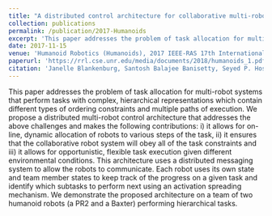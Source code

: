 ```yaml
---
title: "A distributed control architecture for collaborative multi-robot task allocation"
collection: publications
permalink: /publication/2017-Humanoids
excerpt: 'This paper addresses the problem of task allocation for multi-robot systems that perform tasks with complex, hierarchical representations which contain different types of ordering constraints and multiple paths of execution.'
date: 2017-11-15
venue: 'Humanoid Robotics (Humanoids), 2017 IEEE-RAS 17th International Conference on'
paperurl: 'https://rrl.cse.unr.edu/media/documents/2018/humanoids_1.pdf'
citation: 'Janelle Blankenburg, Santosh Balajee Banisetty, Seyed P. Hoseini, Luke Fraser, David Feil-Seifer, Monica Nicolescu, and Mircea Nicolescu. &quot;A Distributed Control Architecture for Collaborative Multi-Robot Task Allocation.&quot; In <i>International Conference on Humanoid Robots</i>, Birmingham, UK, Nov 2017. doi: 10.1109/HUMANOIDS.2017.8246931.'
---
```

This paper addresses the problem of task allocation for multi-robot systems that perform tasks with complex, hierarchical representations which contain different types of ordering constraints and multiple paths of execution. We propose a distributed multi-robot control architecture that addresses the above challenges and makes the following contributions: i) it allows for on-line, dynamic allocation of robots to various steps of the task, ii) it ensures that the collaborative robot system will obey all of the task constraints and iii) it allows for opportunistic, flexible task execution given different environmental conditions. This architecture uses a distributed messaging system to allow the robots to communicate. Each robot uses its own state and team member states to keep track of the progress on a given task and identify which subtasks to perform next using an activation spreading mechanism. We demonstrate the proposed architecture on a team of two humanoid robots (a PR2 and a Baxter) performing hierarchical tasks.
